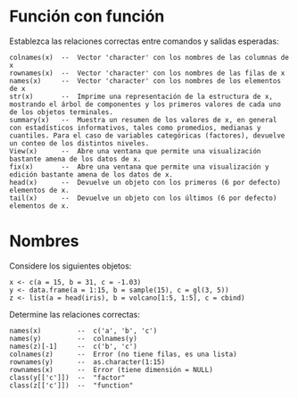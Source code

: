 
# Función con función

Establezca las relaciones correctas entre comandos y salidas esperadas:

    colnames(x)  --  Vector 'character' con los nombres de las columnas de x
    rownames(x)  --  Vector 'character' con los nombres de las filas de x
    names(x)     --  Vector 'character' con los nombres de los elementos de x
    str(x)       --  Imprime una representación de la estructura de x, mostrando el árbol de componentes y los primeros valores de cada uno de los objetos terminales.
    summary(x)   --  Muestra un resumen de los valores de x, en general con estadísticos informativos, tales como promedios, medianas y cuantiles. Para el caso de variables categóricas (factores), devuelve un conteo de los distintos niveles.
    View(x)      --  Abre una ventana que permite una visualización bastante amena de los datos de x.
    fix(x)       --  Abre una ventana que permite una visualización y edición bastante amena de los datos de x.
    head(x)      --  Devuelve un objeto con los primeros (6 por defecto) elementos de x.
    tail(x)      --  Devuelve un objeto con los últimos (6 por defecto) elementos de x.


# Nombres

Considere los siguientes objetos:

    x <- c(a = 15, b = 31, c = -1.03)
    y <- data.frame(a = 1:15, b = sample(15), c = gl(3, 5))
    z <- list(a = head(iris), b = volcano[1:5, 1:5], c = cbind)

Determine las relaciones correctas:

    names(x)         --  c('a', 'b', 'c')
    names(y)         --  colnames(y)
    names(z)[-1]     --  c('b', 'c')
    colnames(z)      --  Error (no tiene filas, es una lista)
    rownames(y)      --  as.character(1:15)
    rownames(x)      --  Error (tiene dimensión = NULL)
    class(y[['c']])  --  "factor"
    class(z[['c']])  --  "function"
